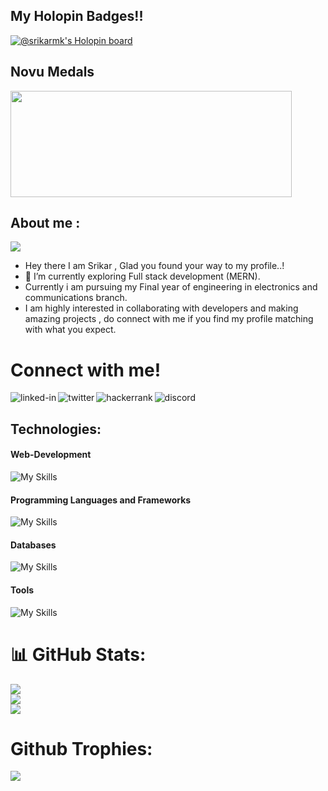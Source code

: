<!--
**Srikarmk/Srikarmk** is a ✨ _special_ ✨ repository because its `README.md` (this file) appears on your GitHub profile.

Here are some ideas to get you started:

- 🔭 I’m currently working on ...
- 🌱 I’m currently learning ...
- 👯 I’m looking to collaborate on ...
- 🤔 I’m looking for help with ...
- 💬 Ask me about ...
- 📫 How to reach me: ...
- 😄 Pronouns: ...
- ⚡ Fun fact: ...
-->

## My Holopin Badges!! 
[![@srikarmk's Holopin board](https://holopin.io/api/user/board?user=srikarmk)](https://holopin.io/@srikarmk)

## Novu Medals 
<a href="https://novu.co/contributors/Srikarmk/"><img src="https://contributors.novu.co/profiles/Srikarmk-small.jpg" height="170" width="450" alt="" /></a>


## About me :
![](https://komarev.com/ghpvc/?username=srikarmk&color=blueviolet&plastic)
- Hey there I am Srikar , Glad you found your way to my profile..!
- 🔭 I’m currently exploring Full stack development (MERN).
- Currently i am pursuing my Final year of engineering in electronics and communications branch.  
- I am highly interested in collaborating with developers and making amazing projects , do connect with me if you find my profile matching with what you expect.<br/>
<h1>Connect with me!</h1>
<a href=https://www.linkedin.com/in/srikarmk/><img align="left" alt="linked-in" src="https://img.shields.io/badge/linkedin-%230077B5.svg?&style=for-the-badge&logo=linkedin&logoColor=white" /></a>
<a href=https://twitter.com/Srikarismad><img align="left" alt="twitter" src="https://img.shields.io/badge/twitter-%231DA1F2.svg?&style=for-the-badge&logo=twitter&logoColor=white" /></a>
<a href=https://www.hackerrank.com/srikarmks><img align="left" alt="hackerrank" src="https://img.shields.io/badge/-Hackerrank-2EC866?style=for-the-badge&logo=HackerRank&logoColor=white" /></a>
<a href=https://discord.com/users/532540348375760945><img align="left" alt="discord" src="https://img.shields.io/badge/Discord-7289DA?style=for-the-badge&logo=discord&logoColor=white" /></a>  
<br>

## Technologies:

#### Web-Development
![My Skills](https://skillicons.dev/icons?i=html,css,js,bootstrap,tailwindcss,jquery)
#### Programming Languages and Frameworks
![My Skills](https://skillicons.dev/icons?i=python,flask,c,java)
#### Databases
![My Skills](https://skillicons.dev/icons?i=mysql,mongodb)
#### Tools
![My Skills](https://skillicons.dev/icons?i=vscode,ai,git,github)


# 📊 GitHub Stats:
![](https://github-readme-stats.vercel.app/api?username=srikarmk&theme=tokyonight&hide_border=false&include_all_commits=true&count_private=true)<br/>
![](https://github-readme-streak-stats.herokuapp.com/?user=srikarmk&theme=tokyonight&hide_border=false)<br/>
![](https://github-readme-stats.vercel.app/api/top-langs/?username=srikarmk&theme=tokyonight&hide_border=false&include_all_commits=true&count_private=true&layout=compact)
# Github Trophies:
![](https://github-profile-trophy.vercel.app/?srikarmk=ryo-ma&theme=onedark)
